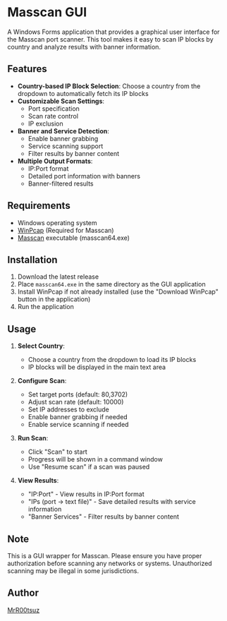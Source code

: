 # Masscan GUI

A Windows Forms application that provides a graphical user interface for the Masscan port scanner. This tool makes it easy to scan IP blocks by country and analyze results with banner information.

## Features

- **Country-based IP Block Selection**: Choose a country from the dropdown to automatically fetch its IP blocks
- **Customizable Scan Settings**:
  - Port specification
  - Scan rate control
  - IP exclusion
- **Banner and Service Detection**:
  - Enable banner grabbing
  - Service scanning support
  - Filter results by banner content
- **Multiple Output Formats**:
  - IP:Port format
  - Detailed port information with banners
  - Banner-filtered results

## Requirements

- Windows operating system
- [WinPcap](https://www.winpcap.org/install/) (Required for Masscan)
- [Masscan](https://github.com/robertdavidgraham/masscan) executable (masscan64.exe)

## Installation

1. Download the latest release
2. Place `masscan64.exe` in the same directory as the GUI application
3. Install WinPcap if not already installed (use the "Download WinPcap" button in the application)
4. Run the application

## Usage

1. **Select Country**:
   - Choose a country from the dropdown to load its IP blocks
   - IP blocks will be displayed in the main text area

2. **Configure Scan**:
   - Set target ports (default: 80,3702)
   - Adjust scan rate (default: 10000)
   - Set IP addresses to exclude
   - Enable banner grabbing if needed
   - Enable service scanning if needed

3. **Run Scan**:
   - Click "Scan" to start
   - Progress will be shown in a command window
   - Use "Resume scan" if a scan was paused

4. **View Results**:
   - "IP:Port" - View results in IP:Port format
   - "IPs (port -> text file)" - Save detailed results with service information
   - "Banner Services" - Filter results by banner content

## Note

This is a GUI wrapper for Masscan. Please ensure you have proper authorization before scanning any networks or systems. Unauthorized scanning may be illegal in some jurisdictions.

## Author

[MrR00tsuz](https://github.com/MrR00tsuz)
